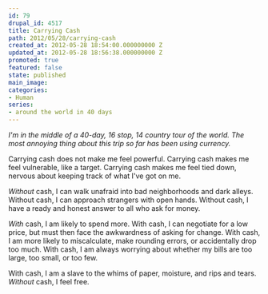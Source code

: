 ```yaml
---
id: 79
drupal_id: 4517
title: Carrying Cash
path: 2012/05/28/carrying-cash
created_at: 2012-05-28 18:54:00.000000000 Z
updated_at: 2012-05-28 18:56:38.000000000 Z
promoted: true
featured: false
state: published
main_image: 
categories:
- Human
series:
- around the world in 40 days
---
```

*I'm in the middle of a 40-day, 16 stop, 14 country tour of the world. The most annoying thing about this trip so far has been using currency.*

Carrying cash does not make me feel powerful. Carrying cash makes me feel vulnerable, like a target. Carrying cash makes me feel tied down, nervous about keeping track of what I've got on me. 

*Without* cash, I can walk unafraid into bad neighborhoods and dark alleys. Without cash, I can approach strangers with open hands. Without cash, I have a ready and honest answer to all who ask for money. 

*With* cash, I am likely to spend more. With cash, I can negotiate for a low price, but must then face the awkwardness of asking for change. With cash, I am more likely to miscalculate, make rounding errors, or accidentally drop too much. With cash, I am always worrying about whether my bills are too large, too small, or too few. 

With cash, I am a slave to the whims of paper, moisture, and rips and tears. *Without* cash, I feel free. 
